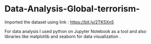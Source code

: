 # Data-Analysis-Global-terrorism-
 
Imported the dataset using link : https://bit.ly/2TK5Xn5                     

For data analysis I  used python on Jupyter Notebook  as a tool and also libraries like matplotlib and seaborn for data visualization .
